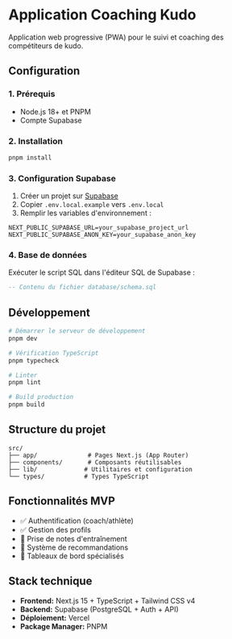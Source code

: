 # Application Coaching Kudo

Application web progressive (PWA) pour le suivi et coaching des compétiteurs de kudo.

## Configuration

### 1. Prérequis
- Node.js 18+ et PNPM
- Compte Supabase

### 2. Installation
```bash
pnpm install
```

### 3. Configuration Supabase

1. Créer un projet sur [Supabase](https://supabase.com)
2. Copier `.env.local.example` vers `.env.local`
3. Remplir les variables d'environnement :
```
NEXT_PUBLIC_SUPABASE_URL=your_supabase_project_url
NEXT_PUBLIC_SUPABASE_ANON_KEY=your_supabase_anon_key
```

### 4. Base de données
Exécuter le script SQL dans l'éditeur SQL de Supabase :
```sql
-- Contenu du fichier database/schema.sql
```

## Développement

```bash
# Démarrer le serveur de développement
pnpm dev

# Vérification TypeScript
pnpm typecheck

# Linter
pnpm lint

# Build production
pnpm build
```

## Structure du projet

```
src/
├── app/              # Pages Next.js (App Router)
├── components/       # Composants réutilisables
├── lib/             # Utilitaires et configuration
└── types/           # Types TypeScript
```

## Fonctionnalités MVP

- ✅ Authentification (coach/athlète)
- ✅ Gestion des profils
- 🔄 Prise de notes d'entraînement
- 🔄 Système de recommandations
- 🔄 Tableaux de bord spécialisés

## Stack technique

- **Frontend:** Next.js 15 + TypeScript + Tailwind CSS v4
- **Backend:** Supabase (PostgreSQL + Auth + API)
- **Déploiement:** Vercel
- **Package Manager:** PNPM